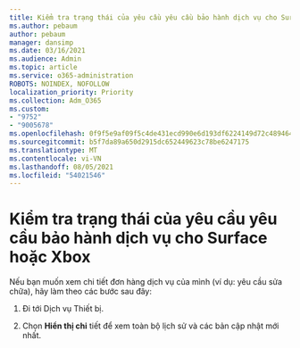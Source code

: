 ```yaml
---
title: Kiểm tra trạng thái của yêu cầu yêu cầu bảo hành dịch vụ cho Surface hoặc Xbox
ms.author: pebaum
author: pebaum
manager: dansimp
ms.date: 03/16/2021
ms.audience: Admin
ms.topic: article
ms.service: o365-administration
ROBOTS: NOINDEX, NOFOLLOW
localization_priority: Priority
ms.collection: Adm_O365
ms.custom:
- "9752"
- "9005678"
ms.openlocfilehash: 0f9f5e9af09f5c4de431ecd990e6d193df6224149d72c48946425824ad60dd23
ms.sourcegitcommit: b5f7da89a650d2915dc652449623c78be6247175
ms.translationtype: MT
ms.contentlocale: vi-VN
ms.lasthandoff: 08/05/2021
ms.locfileid: "54021546"
---
```

# <a name="check-the-status-of-a-service-order-request-for-surface-or-xbox"></a>Kiểm tra trạng thái của yêu cầu yêu cầu bảo hành dịch vụ cho Surface hoặc Xbox

Nếu bạn muốn xem chi tiết đơn hàng dịch vụ của mình (ví dụ: yêu cầu sửa chữa), hãy làm theo các bước sau đây:

1. Đi tới Dịch vụ Thiết bị.

1. Chọn **Hiển thị chi** tiết để xem toàn bộ lịch sử và các bản cập nhật mới nhất.

